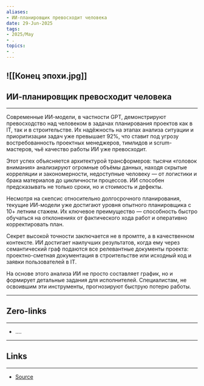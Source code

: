```yaml
---
aliases: 
- ИИ-планировщик превосходит человека 
date: 29-Jun-2025
tags:
- 2025/May
- .
topics:
- .
---
```

![[Конец эпохи.jpg]]
-----
##  ИИ-планировщик превосходит человека 
-----
Современные ИИ-модели, в частности GPT, демонстрируют превосходство над человеком в задачах планирования проектов как в IT, так и в строительстве. Их надёжность на этапах анализа ситуации и приоритизации задач уже превышает 92%, что ставит под угрозу востребованность проектных менеджеров, тимлидов и scrum-мастеров, чьё качество работы ИИ уже превосходит.

Этот успех объясняется архитектурой трансформеров: тысячи «головок внимания» анализируют огромные объёмы данных, находя скрытые корреляции и закономерности, недоступные человеку — от логистики и брака материалов до цикличности процессов. ИИ способен предсказывать не только сроки, но и стоимость и дефекты.

Несмотря на скепсис относительно долгосрочного планирования, текущие ИИ-модели уже достигают уровня опытного планировщика с 10+ летним стажем. Их ключевое преимущество — способность быстро обучаться на отклонениях от фактического хода работ и оперативно корректировать план.

Секрет высокой точности заключается не в промпте, а в качественном контексте. ИИ достигает наилучших результатов, когда ему через семантический граф подаются все релевантные документы проекта: проектно-сметная документация в строительстве или исходный код и заявки пользователей в IT. 

На основе этого анализа ИИ не просто составляет график, но и формирует детальные задания для исполнителей. Специалистам, не освоившим эти инструменты, прогнозируют быструю потерю работы.

---
## Zero-links
---
- ....

---
## Links
---
- [Source](https://t.me/turboproject/1652)